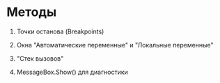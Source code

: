 # Методы

1. Точки останова (Breakpoints)

2. Окна "Автоматические переменные" и "Локальные переменные"

3. "Стек вызовов"

4. MessageBox.Show() для диагностики

